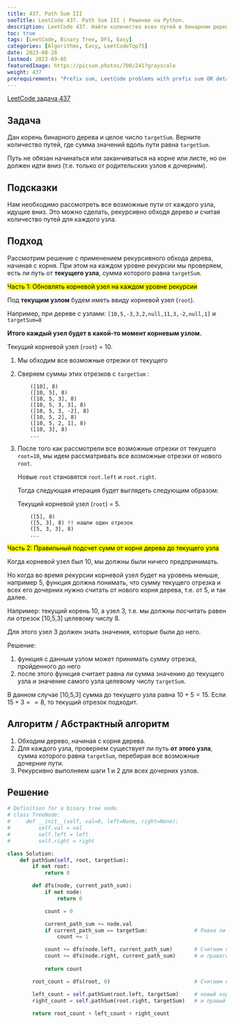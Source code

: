 ```yaml
---
title: 437. Path Sum III
seoTitle: LeetCode 437. Path Sum III | Решение на Python.
description: LeetCode 437. Найти количество всех путей в бинарном дереве, которые суммируются в определенное число. Разбор задачи.
toc: true
tags: [LeetCode, Binary Tree, DFS, Easy]
categories: [Algorithms, Easy, LeetCodeTop75]
date: 2023-08-28
lastmod: 2023-09-05
featuredImage: https://picsum.photos/700/241?grayscale
weight: 437
prerequirements: "Prefix sum, LeetCode problems with prefix sum OR detailed recursive"
---
```







[LeetCode задача 437](<https://leetcode.com/problems/path-sum-iii/>)

## Задача

Дан корень бинарного дерева и целое число `targetSum`. Верните количество путей, где сумма значений вдоль пути равна `targetSum`.

Путь не обязан начинаться или заканчиваться на корне или листе, но он должен идти вниз (т.е. только от родительских узлов к дочерним).

## Подсказки

Нам необходимо рассмотреть все возможные пути от каждого узла, идущие вниз. Это можно сделать, рекурсивно обходя дерево и считая количество путей для каждого узла.

## Подход

Рассмотрим решение с применением рекурсивного обхода дерева, начиная с корня. При этом на каждом уровне рекурсии мы проверяем, есть ли путь от **текущего узла**, сумма которого равна `targetSum`.

<mark>Часть 1: Обновлять корневой узел на каждом уровне рекурсии</mark>

Под **текущим узлом** будем иметь ввиду корневой узел (`root`).

Например, при дереве с узлами: `[10,5,-3,3,2,null,11,3,-2,null,1]` и `targetSum=8`

**Итого каждый узел будет в какой-то момент корневым узлом.**

Текущий корневой узел (`root`) = 10.

1. Мы обходим все возможные отрезки от текущего
2. Сверяем суммы этих отрезков с `targetSum` :

    ```
        ([10], 8)
        ([10, 5], 8)
        ([10, 5, 3], 8)
        ([10, 5, 3, 3], 8)
        ([10, 5, 3, -2], 8)
        ([10, 5, 2], 8)
        ([10, 5, 2, 1], 8)
        ([10, 3], 8)
        ...
    ```

1. После того как рассмотрели все возможные отрезки от текущего `root=10`, мы идем рассматривать все возможные отрезки от нового `root`.

    Новые `root` становятся `root.left` и `root.right`.

    Тогда следующая итерация будет выглядеть следующим образом:

    Текущий корневой узел (`root`) = 5.

    ```
        ([5], 8)
        ([5, 3], 8) !! нашли один отрезок
        ([5, 3, 3], 8)
        ...
    ```

<mark>Часть 2: Правильный подсчет сумм от корня дерева до текущего узла</mark>

Когда корневой узел был 10, мы должны были ничего предпринимать.

Но когда во время рекурсии корневой узел будет на уровень меньше, например 5, функция должна понимать, что сумму текущего отрезка и всех его дочерних нужно считать от нового корня дерева, т.е. от 5, и так далее.

Например: текущий корень 10, а узел 3, т.е. мы должны посчитать равен ли отрезок [10,5,3] целевому числу 8.

Для этого узел 3 должен знать значения, которые были до него.

Решение:

1. функция с данным узлом может принимать сумму отрезка, пройденного до него
2. после этого функция считает равна ли сумма значению до текущего узла и значение самого узла целевому числу `targetSum`.

В данном случае [10,5,3] сумма до текущего узла равна $10+5=15$. Если $15+3 == 8$, то текущий отрезок подходит.

## Алгоритм / Абстрактный алгоритм

1. Обходим дерево, начиная с корня дерева.
2. Для каждого узла, проверяем существует ли путь **от этого узла**, сумма которого равна `targetSum`, перебирая все возможные дочерние пути.
3. Рекурсивно выполняем шаги 1 и 2 для всех дочерних узлов.

## Решение

```python
# Definition for a binary tree node.
# class TreeNode:
#     def __init__(self, val=0, left=None, right=None):
#         self.val = val
#         self.left = left
#         self.right = right

class Solution:
    def pathSum(self, root, targetSum):
        if not root:
            return 0

        def dfs(node, current_path_sum):
            if not node:
                return 0

            count = 0

            current_path_sum += node.val
            if current_path_sum == targetSum:               # Равна ли текущая сумма целевому значению
                count += 1

            count += dfs(node.left, current_path_sum)       # Считаем пути для левого 
            count += dfs(node.right, current_path_sum)      # и правого дочернего узла
            
            return count

        root_count = dfs(root, 0)                           # Считаем все отрезки для текущего корня дерева

        left_count = self.pathSum(root.left, targetSum)     # новый корневой узел (левый
        right_count = self.pathSum(root.right, targetSum)   # и правый
        
        return root_count + left_count + right_count
```
